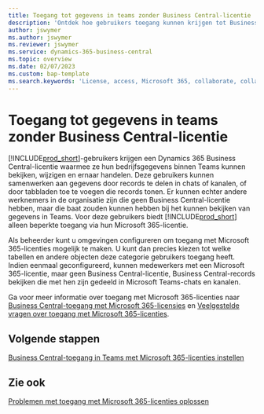 ```yaml
---
title: Toegang tot gegevens in teams zonder Business Central-licentie
description: 'Ontdek hoe gebruikers toegang kunnen krijgen tot Business Central-gegevens in Microsoft Teams-chats en kanalen, met enkel een Microsoft 365-licentie, en zonder Business Central-licentie.'
author: jswymer
ms.author: jswymer
ms.reviewer: jswymer
ms.service: dynamics-365-business-central
ms.topic: overview
ms.date: 02/07/2023
ms.custom: bap-template
ms.search.keywords: 'License, access, Microsoft 365, collaborate, collaboration, Teams, Microsoft Teams'
---
```


# Toegang tot gegevens in teams zonder Business Central-licentie

[!INCLUDE[prod_short](includes/prod_short.md)]-gebruikers krijgen een Dynamics 365 Business Central-licentie waarmee ze hun bedrijfsgegevens binnen Teams kunnen bekijken, wijzigen en ernaar handelen. Deze gebruikers kunnen samenwerken aan gegevens door records te delen in chats of kanalen, of door tabbladen toe te voegen die records tonen. Er kunnen echter andere werknemers in de organisatie zijn die geen Business Central-licentie hebben, maar die baat zouden kunnen hebben bij het kunnen bekijken van gegevens in Teams. Voor deze gebruikers biedt [!INCLUDE[prod_short](includes/prod_short.md)] alleen beperkte toegang via hun Microsoft 365-licentie.  

Als beheerder kunt u omgevingen configureren om toegang met Microsoft 365-licenties mogelijk te maken. U kunt dan precies kiezen tot welke tabellen en andere objecten deze categorie gebruikers toegang heeft. Indien eenmaal geconfigureerd, kunnen medewerkers met een Microsoft 365-licentie, maar geen Business Central-licentie, Business Central-records bekijken die met hen zijn gedeeld in Microsoft Teams-chats en kanalen.

Ga voor meer informatie over toegang met Microsoft 365-licenties naar [Business Central-toegang met Microsoft 365-licensies](admin-access-with-m365-license.md) en [Veelgestelde vragen over toegang met Microsoft 365-licenties](admin-access-with-m365-license-faq.md).

## Volgende stappen

[Business Central-toegang in Teams met Microsoft 365-licenties instellen](admin-access-with-m365-license-setup.md)  

## Zie ook

[Problemen met toegang met Microsoft 365-licenties oplossen](admin-access-with-m365-license-troubleshooting.md)  
